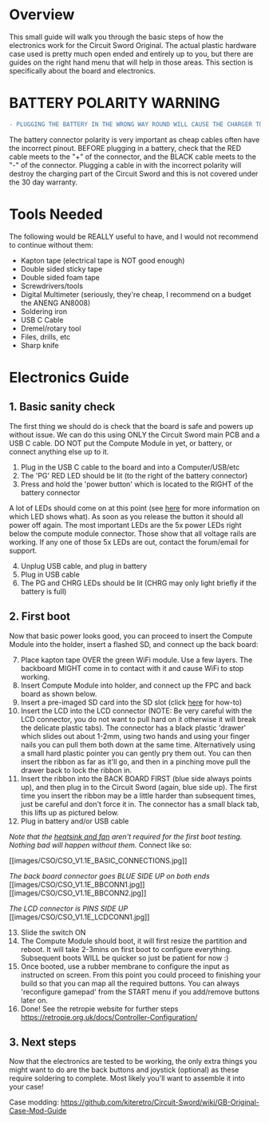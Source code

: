 # Overview
This small guide will walk you through the basic steps of how the electronics work for the Circuit Sword Original. The actual plastic hardware case used is pretty much open ended and entirely up to you, but there are guides on the right hand menu that will help in those areas. This section is specifically about the board and electronics.

# BATTERY POLARITY WARNING
```diff
- PLUGGING THE BATTERY IN THE WRONG WAY ROUND WILL CAUSE THE CHARGER TO BURN OUT
```
The battery connector polarity is very important as cheap cables often have the incorrect pinout. BEFORE plugging in a battery, check that the RED cable meets to the "+" of the connector, and the BLACK cable meets to the "-" of the connector. Plugging a cable in with the incorrect polarity will destroy the charging part of the Circuit Sword and this is not covered under the 30 day warranty.

# Tools Needed
The following would be REALLY useful to have, and I would not recommend to continue without them:
* Kapton tape (electrical tape is NOT good enough)
* Double sided sticky tape
* Double sided foam tape
* Screwdrivers/tools
* Digital Multimeter (seriously, they're cheap, I recommend on a budget the ANENG AN8008)
* Soldering iron
* USB C Cable
* Dremel/rotary tool
* Files, drills, etc
* Sharp knife

# Electronics Guide
## 1. Basic sanity check
The first thing we should do is check that the board is safe and powers up without issue. We can do this using ONLY the Circuit Sword main PCB and a USB C cable. DO NOT put the Compute Module in yet, or battery, or connect anything else up to it.

1. Plug in the USB C cable to the board and into a Computer/USB/etc
2. The 'PG' RED LED should be lit (to the right of the battery connector)
3. Press and hold the 'power button' which is located to the RIGHT of the battery connector

A lot of LEDs should come on at this point (see [here](https://github.com/kiteretro/Circuit-Sword/wiki/Circuit-Sword-Original-V1.1E#all-leds) for more information on which LED shows what). As soon as you release the button it should all power off again. The most important LEDs are the 5x power LEDs right below the compute module connector. Those show that all voltage rails are working. If any one of those 5x LEDs are out, contact the forum/email for support.

4. Unplug USB cable, and plug in battery
5. Plug in USB cable
6. The PG and CHRG LEDs should be lit (CHRG may only light briefly if the battery is full)

## 2. First boot
Now that basic power looks good, you can proceed to insert the Compute Module into the holder, insert a flashed SD, and connect up the back board:

7. Place kapton tape OVER the green WiFi module. Use a few layers. The backboard MIGHT come in to contact with it and cause WiFi to stop working.
8. Insert Compute Module into holder, and connect up the FPC and back board as shown below.
9. Insert a pre-imaged SD card into the SD slot (click [here](https://github.com/kiteretro/Circuit-Sword/wiki/Flashing-Software-onto-the-Compute-Module) for how-to)
10. Insert the LCD into the LCD connector (NOTE: Be very careful with the LCD connector, you do not want to pull hard on it otherwise it will break the delicate plastic tabs). The connector has a black plastic 'drawer' which slides out about 1-2mm, using two hands and using your finger nails you can pull them both down at the same time. Alternatively using a small hard plastic pointer you can gently pry them out. You can then insert the ribbon as far as it'll go, and then in a pinching move pull the drawer back to lock the ribbon in.
11. Insert the ribbon into the BACK BOARD FIRST (blue side always points up), and then plug in to the Circuit Sword (again, blue side up). The first time you insert the ribbon may be a little harder than subsequent times, just be careful and don't force it in. The connector has a small black tab, this lifts up as pictured below.
12. Plug in battery and/or USB cable

_Note that the [heatsink and fan](https://github.com/kiteretro/Circuit-Sword/wiki/Fan-and-Heatsink) aren't required for the first boot testing. Nothing bad will happen without them._
Connect like so:

[[images/CSO/CSO_V1.1E_BASIC_CONNECTIONS.jpg]]

_The back board connector goes BLUE SIDE UP on both ends_
[[images/CSO/CSO_V1.1E_BBCONN1.jpg]]
[[images/CSO/CSO_V1.1E_BBCONN2.jpg]]

_The LCD connector is PINS SIDE UP_
[[images/CSO/CSO_V1.1E_LCDCONN1.jpg]]

13. Slide the switch ON
14. The Compute Module should boot, it will first resize the partition and reboot. It will take 2-3mins on first boot to configure everything. Subsequent boots WILL be quicker so just be patient for now :)
15. Once booted, use a rubber membrane to configure the input as instructed on screen. From this point you could proceed to finishing your build so that you can map all the required buttons. You can always 'reconfigure gamepad' from the START menu if you add/remove buttons later on.
16. Done! See the retropie website for further steps https://retropie.org.uk/docs/Controller-Configuration/

## 3. Next steps
Now that the electronics are tested to be working, the only extra things you might want to do are the back buttons and joystick (optional) as these require soldering to complete. Most likely you'll want to assemble it into your case!

Case modding: https://github.com/kiteretro/Circuit-Sword/wiki/GB-Original-Case-Mod-Guide